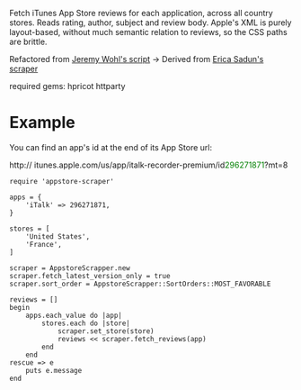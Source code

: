 Fetch iTunes App Store reviews for each application, across all country stores. Reads rating, author, subject and review body. Apple's XML is purely layout-based, without much semantic relation to reviews, so the CSS paths are brittle.

Refactored from [Jeremy Wohl's script](https://github.com/jeremywohl/iphone-scripts) -> Derived from [Erica Sadun's scraper](http://blogs.oreilly.com/iphone/2008/08/scraping-appstore-reviews.html)

required gems: 
hpricot
httparty

# Example

You can find an app's id at the end of its App Store url:

http:// itunes.apple.com/us/app/italk-recorder-premium/id<font color="green">296271871</font>?mt=8


	require 'appstore-scraper'

	apps = {
  		'iTalk' => 296271871,
	}

	stores = [
		'United States',
		'France',
	]

	scraper = AppstoreScrapper.new
	scraper.fetch_latest_version_only = true
	scraper.sort_order = AppstoreScrapper::SortOrders::MOST_FAVORABLE

	reviews = []
	begin
		apps.each_value do |app|
			stores.each do |store|
				scraper.set_store(store)
				reviews << scraper.fetch_reviews(app)
			end
		end
	rescue => e
		puts e.message
	end
